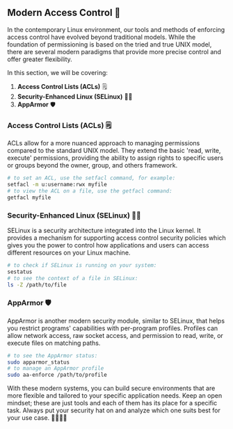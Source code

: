 ## Modern Access Control 🔮

In the contemporary Linux environment, our tools and methods of enforcing access control have evolved beyond traditional models. While the foundation of permissioning is based on the tried and true UNIX model, there are several modern paradigms that provide more precise control and offer greater flexibility.

In this section, we will be covering:

1. **Access Control Lists (ACLs)** 🗒️
2. **Security-Enhanced Linux (SELinux)** 👮‍♂️
3. **AppArmor** 🛡️

### Access Control Lists (ACLs) 🗒️

ACLs allow for a more nuanced approach to managing permissions compared to the standard UNIX model. They extend the basic 'read, write, execute' permissions, providing the ability to assign rights to specific users or groups beyond the owner, group, and others framework.

```bash
# to set an ACL, use the setfacl command, for example:
setfacl -m u:username:rwx myfile
# to view the ACL on a file, use the getfacl command:
getfacl myfile
```

### Security-Enhanced Linux (SELinux) 👮‍♂️

SELinux is a security architecture integrated into the Linux kernel. It provides a mechanism for supporting access control security policies which gives you the power to control how applications and users can access different resources on your Linux machine. 

```bash
# to check if SELinux is running on your system:
sestatus
# to see the context of a file in SELinux:
ls -Z /path/to/file
```

### AppArmor 🛡️

AppArmor is another modern security module, similar to SELinux, that helps you restrict programs' capabilities with per-program profiles. Profiles can allow network access, raw socket access, and permission to read, write, or execute files on matching paths.

```bash
# to see the AppArmor status:
sudo apparmor_status
# to manage an AppArmor profile
sudo aa-enforce /path/to/profile
```

With these modern systems, you can build secure environments that are more flexible and tailored to your specific application needs. Keep an open mindset; these are just tools and each of them has its place for a specific task. Always put your security hat on and analyze which one suits best for your use case. 💪🎩🔐🐧